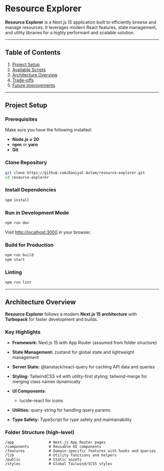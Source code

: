 # **Resource Explorer**

**Resource Explorer** is a Next.js 15 application built to efficiently browse and manage resources. It leverages modern React features, state management, and utility libraries for a highly performant and scalable solution.

---

## **Table of Contents**

1. [Project Setup](#project-setup)
2. [Available Scripts](#available-scripts)
3. [Architecture Overview](#architecture-overview)
4. [Trade-offs](#trade-offs)
5. [Future Improvements](#future-improvements)

---

## **Project Setup**

### **Prerequisites**

Make sure you have the following installed:

* **Node.js ≥ 20**
* **npm** or **yarn**
* **Git**

### **Clone Repository**

```bash
git clone https://github.com/Daniyal-Aslam/resource-explorer.git
cd resource-explorer
```

### **Install Dependencies**

```bash
npm install
```

### **Run in Development Mode**

```bash
npm run dev
```

Visit [http://localhost:3000](http://localhost:3000) in your browser.

### **Build for Production**

```bash
npm run build
npm start
```

### **Linting**

```bash
npm run lint
```

---

## **Architecture Overview**

**Resource Explorer** follows a modern **Next.js 15 architecture** with **Turbopack** for faster development and builds.

### **Key Highlights**

* **Framework:** Next.js 15 with App Router (assumed from folder structure)
* **State Management:** zustand for global state and lightweight management
* **Server State:** @tanstack/react-query for caching API data and queries
* **Styling:** TailwindCSS v4 with utility-first styling; tailwind-merge for merging class names dynamically
* **UI Components:**

  * lucide-react for icons
* **Utilities:** query-string for handling query params
* **Type Safety:** TypeScript for type safety and maintainability

### **Folder Structure (high-level)**

```
/app                # Next.js App Router pages
/components         # Reusable UI components
/features           # Domain-specific features with hooks and queries
/lib                # Utility functions and helpers
/public             # Static assets
/styles             # Global Tailwind/SCSS styles
```
 